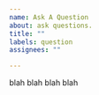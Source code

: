 ```yaml
---
name: Ask A Question
about: ask questions.
title: ""
labels: question
assignees: ""

---
```


blah blah blah blah
